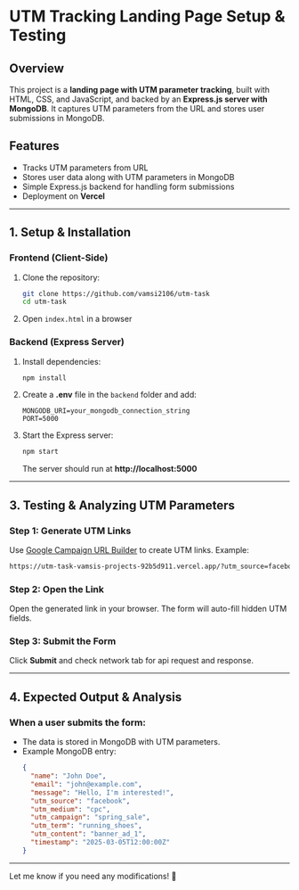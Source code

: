# UTM Tracking Landing Page Setup & Testing

## Overview
This project is a **landing page with UTM parameter tracking**, built with HTML, CSS, and JavaScript, and backed by an **Express.js server with MongoDB**. It captures UTM parameters from the URL and stores user submissions in MongoDB.

## Features
- Tracks UTM parameters from URL
- Stores user data along with UTM parameters in MongoDB
- Simple Express.js backend for handling form submissions
- Deployment on **Vercel**

---

## **1. Setup & Installation**

### **Frontend (Client-Side)**
1. Clone the repository:
   ```sh
   git clone https://github.com/vamsi2106/utm-task
   cd utm-task
   ```
2. Open `index.html` in a browser

### **Backend (Express Server)**
1. Install dependencies:
   ```sh
   npm install
   ```
2. Create a **.env** file in the `backend` folder and add:
   ```env
   MONGODB_URI=your_mongodb_connection_string
   PORT=5000
   ```
3. Start the Express server:
   ```sh
   npm start
   ```
   The server should run at **http://localhost:5000**

---


## **3. Testing & Analyzing UTM Parameters**

### **Step 1: Generate UTM Links**
Use [Google Campaign URL Builder](https://ga-dev-tools.google/ga4/campaign-url-builder/) to create UTM links.
Example:
```sh
https://utm-task-vamsis-projects-92b5d911.vercel.app/?utm_source=facebook&utm_medium=cpc&utm_campaign=spring_sale&utm_term=running_shoes&utm_content=banner_ad_1
```

### **Step 2: Open the Link**
Open the generated link in your browser. The form will auto-fill hidden UTM fields.

### **Step 3: Submit the Form**
Click **Submit** and check network tab for api request and response.

---

## **4. Expected Output & Analysis**

### **When a user submits the form:**
- The data is stored in MongoDB with UTM parameters.
- Example MongoDB entry:
  ```json
  {
    "name": "John Doe",
    "email": "john@example.com",
    "message": "Hello, I'm interested!",
    "utm_source": "facebook",
    "utm_medium": "cpc",
    "utm_campaign": "spring_sale",
    "utm_term": "running_shoes",
    "utm_content": "banner_ad_1",
    "timestamp": "2025-03-05T12:00:00Z"
  }
  ```

---
Let me know if you need any modifications! 🚀

